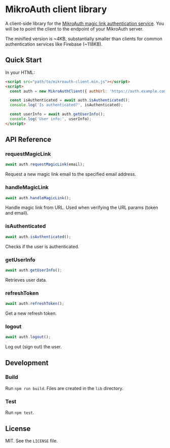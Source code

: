 # MikroAuth client library

A client-side library for the [MikroAuth magic link authentication service](https://github.com/mikaelvesavuori/mikroauth). You will be to point the client to the endpoint of your MikroAuth server.

The minified version is ~4KB, substantially smaller than clients for common authentication services like Firebase (~118KB).

## Quick Start

In your HTML:

```html
<script src="path/to/mikroauth-client.min.js"></script>
<script>
  const auth = new MikroAuthClient({ authUrl: 'https://auth.example.com' });

  const isAuthenticated = await auth.isAuthenticated();
  console.log('Is authenticated?', isAuthenticated);

  const userInfo = await auth.getUserInfo();
  console.log('User info:', userInfo);
</script>
```

## API Reference

### requestMagicLink

```js
await auth.requestMagicLink(email);
```

Request a new magic link email to the specified email address.

### handleMagicLink

```js
await auth.handleMagicLink();
```

Handle magic link from URL. Used when verifying the URL params (token and email).

### isAuthenticated

```js
await auth.isAuthenticated();
```

Checks if the user is authenticated.

### getUserInfo

```js
await auth.getUserInfo();
```

Retrieves user data.

### refreshToken

```js
await auth.refreshToken();
```

Get a new refresh token.

### logout

```js
await auth.logout();
```

Log out (sign out) the user.

## Development

### Build

Run `npm run build`. Files are created in the `lib` directory.

### Test

Run `npm test`.

## License

MIT. See the `LICENSE` file.
